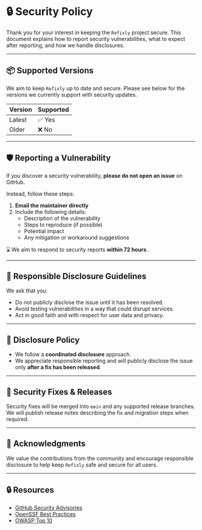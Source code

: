 # 🔒 Security Policy

Thank you for your interest in keeping the `Refixly` project secure. This document explains how to report security vulnerabilities, what to expect after reporting, and how we handle disclosures.

---

## 📦 Supported Versions

We aim to keep `Refixly` up to date and secure. Please see below for the versions we currently support with security updates.

| Version | Supported          |
|---------|--------------------|
| Latest  | ✅ Yes              |
| Older   | ❌ No               |

---

## 🛡️ Reporting a Vulnerability

If you discover a security vulnerability, **please do not open an issue** on GitHub.

Instead, follow these steps:

1. **Email the maintainer directly**
2. Include the following details:
   - Description of the vulnerability
   - Steps to reproduce (if possible)
   - Potential impact
   - Any mitigation or workaround suggestions

⌛ We aim to respond to security reports **within 72 hours**..

---

## 🚫 Responsible Disclosure Guidelines

We ask that you:
- Do not publicly disclose the issue until it has been resolved.
- Avoid testing vulnerabilities in a way that could disrupt services.
- Act in good faith and with respect for user data and privacy.

---

## 📃 Disclosure Policy

- We follow a **coordinated disclosure** approach.
- We appreciate responsible reporting and will publicly disclose the issue only **after a fix has been released**.
---

## 🔄 Security Fixes & Releases

Security fixes will be merged into `main` and any supported release branches. We will publish release notes describing the fix and migration steps when required.

---

## 🙏 Acknowledgments

We value the contributions from the community and encourage responsible disclosure to help keep `Refixly` safe and secure for all users.

---

## 🔒 Resources

- [GitHub Security Advisories](https://docs.github.com/en/code-security/security-advisories)
- [OpenSSF Best Practices](https://bestpractices.dev/)
- [OWASP Top 10](https://owasp.org/www-project-top-ten/)